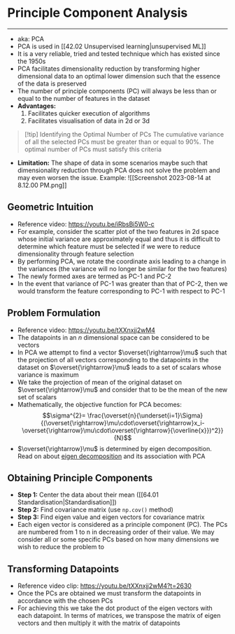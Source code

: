 # Principle Component Analysis
---
- aka: PCA
- PCA is used in [[42.02 Unsupervised learning|unsupervised ML]] 
- It is a very reliable, tried and tested technique which has existed since the 1950s
- PCA facilitates dimensionality reduction by transforming higher dimensional data to an optimal lower dimension such that the essence of the data is preserved
- The number of principle components (PC) will always be less than or equal to the number of features in the dataset
- **Advantages:**
	1. Facilitates quicker execution of algorithms
	2. Facilitates visualisation of data in 2d or 3d

> [!tip] Identifying the Optimal Number of PCs
> The cumulative variance of all the selected PCs must be greater than or equal to $90\%$. The optimal number of PCs must satisfy this criteria

- **Limitation:** The shape of data in some scenarios maybe such that dimensionality reduction through PCA does not solve the problem and may even worsen the issue. Example: ![[Screenshot 2023-08-14 at 8.12.00 PM.png]]
## Geometric Intuition
- Reference video: https://youtu.be/iRbsBi5W0-c
- For example, consider the scatter plot of the two features in 2d space whose initial variance are approximately equal and thus it is difficult to determine which feature must be selected if we were to reduce dimensionality through feature selection
- By performing PCA, we rotate the coordinate axis leading to a change in the variances (the variance will no longer be similar for the two features)
- The newly formed axes are termed as PC-1 and PC-2
- In the event that variance of PC-1 was greater than that of PC-2, then we would transform the feature corresponding to PC-1 with respect to PC-1
## Problem Formulation
- Reference video: https://youtu.be/tXXnxjj2wM4
- The datapoints in an $n$ dimensional space can be considered to be vectors
- In PCA we attempt to find a vector $\overset{\rightarrow}\mu$ such that the projection of all vectors corresponding to the datapoints in the dataset on $\overset{\rightarrow}\mu$ leads to a set of scalars whose variance is maximum
- We take the projection of mean of the original dataset on $\overset{\rightarrow}\mu$ and consider that to be the mean of the new set of scalars
- Mathematically, the objective function for PCA becomes: $$\sigma^{2}= \frac{\overset{n}{\underset{i=1}\Sigma}{(\overset{\rightarrow}\mu\cdot\overset{\rightarrow}x_i-\overset{\rightarrow}\mu\cdot\overset{\rightarrow}{\overline{x}})^2}}{N}$$
- $\overset{\rightarrow}\mu$ is determined by eigen decomposition. Read on about [eigen decomposition](https://www.visiondummy.com/2014/04/geometric-interpretation-covariance-matrix/#:~:text=covariance%20matrix%20captures%20the%20spread%20of%20N%2Ddimensional%20data.&text=Figure%203.,is%20captured%20by%20the%20variance) and its association with PCA
## Obtaining Principle Components
- **Step 1:** Center the data about their mean ([[64.01 Standardisation|Standardisation]])
- **Step 2:** Find covariance matrix (use `np.cov()` method) 
- **Step 3:** Find eigen value and eigen vectors for covariance matrix
- Each eigen vector is considered as a principle component (PC). The PCs are numbered from 1 to n in  decreasing order of their value. We may consider all or some specific PCs based on how many dimensions we wish to reduce the problem to
## Transforming Datapoints
- Reference video clip: https://youtu.be/tXXnxjj2wM4?t=2630
- Once the PCs are obtained we must transform the datapoints in accordance with the chosen PCs
- For achieving this we take the dot product of the eigen vectors with each datapoint. In terms of matrices, we transpose the matrix of eigen vectors and then multiply it with the matrix of datapoints

